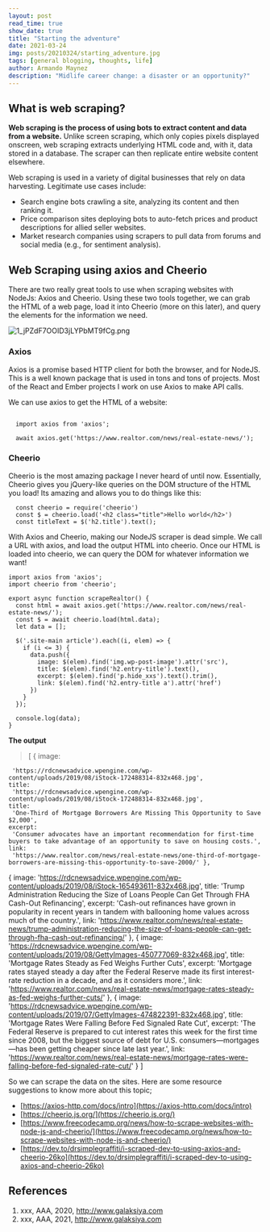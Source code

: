 ```yaml
---
layout: post
read_time: true
show_date: true
title: "Starting the adventure"
date: 2021-03-24
img: posts/20210324/starting_adventure.jpg
tags: [general blogging, thoughts, life]
author: Armando Maynez
description: "Midlife career change: a disaster or an opportunity?"
---
```


## What is web scraping?

**Web scraping is the process of using bots to extract content and data from a website.**
Unlike screen scraping, which only copies pixels displayed onscreen, web scraping extracts underlying HTML code and, with it, data stored in a database. The scraper can then replicate entire website content elsewhere.

Web scraping is used in a variety of digital businesses that rely on data harvesting. Legitimate use cases include:

- Search engine bots crawling a site, analyzing its content and then ranking it.
- Price comparison sites deploying bots to auto-fetch prices and product descriptions for allied seller websites.
- Market research companies using scrapers to pull data from forums and social media (e.g., for sentiment analysis).

## Web Scraping using axios and Cheerio

There are two really great tools to use when scraping websites with NodeJs: Axios and Cheerio. Using these two tools together, we can grab the HTML of a web page, load it into Cheerio (more on this later), and query the elements for the information we need.

![1_jPZdF7OOID3jLYPbMT9fCg.png](https://res.cloudinary.com/dbh0tmmir/image/upload/v1660651864/1_j_P_Zd_F7_OOID_3j_LY_Pb_MT_9f_Cg_c97a536f8e.png)

### Axios

Axios is a promise based HTTP client for both the browser, and for NodeJS. This is a well known package that is used in tons and tons of projects. Most of the React and Ember projects I work on use Axios to make API calls.

We can use axios to get the HTML of a website:

```

  import axios from 'axios';

  await axios.get('https://www.realtor.com/news/real-estate-news/');

```

### Cheerio

Cheerio is the most amazing package I never heard of until now. Essentially, Cheerio gives you jQuery-like queries on the DOM structure of the HTML you load! Its amazing and allows you to do things like this:

```
  const cheerio = require('cheerio')
  const $ = cheerio.load('<h2 class="title">Hello world</h2>')
  const titleText = $('h2.title').text();

```

With Axios and Cheerio, making our NodeJS scraper is dead simple. We call a URL with axios, and load the output HTML into cheerio. Once our HTML is loaded into cheerio, we can query the DOM for whatever information we want!

```
import axios from 'axios';
import cheerio from 'cheerio';

export async function scrapeRealtor() {
  const html = await axios.get('https://www.realtor.com/news/real-estate-news/');
  const $ = await cheerio.load(html.data);
  let data = [];

  $('.site-main article').each((i, elem) => {
    if (i <= 3) {
      data.push({
        image: $(elem).find('img.wp-post-image').attr('src'),
        title: $(elem).find('h2.entry-title').text(),
        excerpt: $(elem).find('p.hide_xxs').text().trim(),
        link: $(elem).find('h2.entry-title a').attr('href')
      })
    }
  });

  console.log(data);
}
```

**The output**

> [ { image:

     'https://rdcnewsadvice.wpengine.com/wp-content/uploads/2019/08/iStock-172488314-832x468.jpg',
    title:
     'https://rdcnewsadvice.wpengine.com/wp-content/uploads/2019/08/iStock-172488314-832x468.jpg',
    title:
     'One-Third of Mortgage Borrowers Are Missing This Opportunity to Save $2,000',
    excerpt:
     'Consumer advocates have an important recommendation for first-time buyers to take advantage of an opportunity to save on housing costs.',
    link:
     'https://www.realtor.com/news/real-estate-news/one-third-of-mortgage-borrowers-are-missing-this-opportunity-to-save-2000/' },

{ image:
'https://rdcnewsadvice.wpengine.com/wp-content/uploads/2019/08/iStock-165493611-832x468.jpg',
title:
'Trump Administration Reducing the Size of Loans People Can Get Through FHA Cash-Out Refinancing',
excerpt:
'Cash-out refinances have grown in popularity in recent years in tandem with ballooning home values across much of the country.',
link:
'https://www.realtor.com/news/real-estate-news/trump-administration-reducing-the-size-of-loans-people-can-get-through-fha-cash-out-refinancing/' },
{ image:
'https://rdcnewsadvice.wpengine.com/wp-content/uploads/2019/08/GettyImages-450777069-832x468.jpg',
title: 'Mortgage Rates Steady as Fed Weighs Further Cuts',
excerpt:
'Mortgage rates stayed steady a day after the Federal Reserve made its first interest-rate reduction in a decade, and as it considers more.',
link:
'https://www.realtor.com/news/real-estate-news/mortgage-rates-steady-as-fed-weighs-further-cuts/' },
{ image:
'https://rdcnewsadvice.wpengine.com/wp-content/uploads/2019/07/GettyImages-474822391-832x468.jpg',
title: 'Mortgage Rates Were Falling Before Fed Signaled Rate Cut',
excerpt:
'The Federal Reserve is prepared to cut interest rates this week for the first time since 2008, but the biggest source of debt for U.S. consumers—mortgages—has been getting cheaper since late last year.',
link:
'https://www.realtor.com/news/real-estate-news/mortgage-rates-were-falling-before-fed-signaled-rate-cut/' } ]

So we can scrape the data on the sites. Here are some resource suggestions to know more about this topic;

- [https://axios-http.com/docs/intro](https://axios-http.com/docs/intro)
- [https://cheerio.js.org/](https://cheerio.js.org/)
- [https://www.freecodecamp.org/news/how-to-scrape-websites-with-node-js-and-cheerio/](https://www.freecodecamp.org/news/how-to-scrape-websites-with-node-js-and-cheerio/)
- [https://dev.to/drsimplegraffiti/i-scraped-dev-to-using-axios-and-cheerio-26ko](https://dev.to/drsimplegraffiti/i-scraped-dev-to-using-axios-and-cheerio-26ko)

## References

1.  xxx, AAA, 2020, http://www.galaksiya.com
2.  xxx, AAA, 2021, http://www.galaksiya.com
